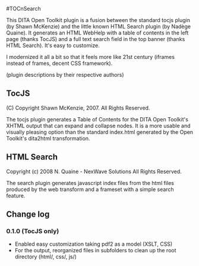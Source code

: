 #TOCnSearch

This DITA Open Toolkit plugin is a fusion between the standard tocjs plugin (by Shawn McKenzie) and the little known HTML Search plugin (by Nadège Quaine).
It generates an HTML WebHelp with a table of contents in the left page (thanks TocJS) and a full text search field in the top banner (thanks HTML Search). It's easy to customize.

I modernized it all a bit so that it feels more like 21st century (iframes instead of frames, decent CSS framework).

(plugin descriptions by their respective authors)

## TocJS 

(C) Copyright Shawn McKenzie, 2007. All Rights Reserved.

The tocjs plugin generates a Table of Contents for the DITA Open Toolkit's 
XHTML output that can expand and collapse nodes. It is a more usable and 
visually pleasing option than the standard index.html generated by the Open 
Toolkit's dita2html  transformation.

## HTML Search

Copyright (c) 2008 N. Quaine - NexWave Solutions All Rights Reserved. 

The search plugin generates javascript index files from the html files produced by the web transform and a frameset with a simple search feature.

## Change log

### 0.1.0 (TocJS only)

- Enabled easy customization taking pdf2 as a model (XSLT, CSS)
- For the output, reorganized files in subfolders to clean up the root directory (html/, css/, js/)


     
